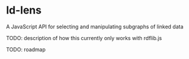# ld-lens
A JavaScript API for selecting and manipulating subgraphs of linked data

TODO: description of how this currently only works with rdflib.js

TODO: roadmap
